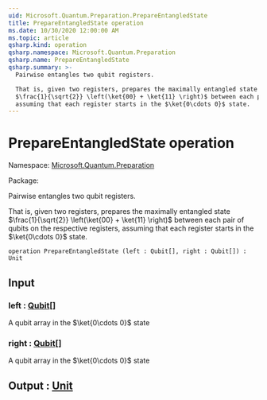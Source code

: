 ```yaml
---
uid: Microsoft.Quantum.Preparation.PrepareEntangledState
title: PrepareEntangledState operation
ms.date: 10/30/2020 12:00:00 AM
ms.topic: article
qsharp.kind: operation
qsharp.namespace: Microsoft.Quantum.Preparation
qsharp.name: PrepareEntangledState
qsharp.summary: >-
  Pairwise entangles two qubit registers.

  That is, given two registers, prepares the maximally entangled state
  $\frac{1}{\sqrt{2}} \left(\ket{00} + \ket{11} \right)$ between each pair of qubits on the respective registers,
  assuming that each register starts in the $\ket{0\cdots 0}$ state.
---
```


# PrepareEntangledState operation

Namespace: [Microsoft.Quantum.Preparation](xref:Microsoft.Quantum.Preparation)

Package: [](https://nuget.org/packages/)


Pairwise entangles two qubit registers.That is, given two registers, prepares the maximally entangled state$\frac{1}{\sqrt{2}} \left(\ket{00} + \ket{11} \right)$ between each pair of qubits on the respective registers,assuming that each register starts in the $\ket{0\cdots 0}$ state.

```qsharp
operation PrepareEntangledState (left : Qubit[], right : Qubit[]) : Unit
```


## Input

### left : [Qubit](xref:microsoft.quantum.lang-ref.qubit)[]

A qubit array in the $\ket{0\cdots 0}$ state


### right : [Qubit](xref:microsoft.quantum.lang-ref.qubit)[]

A qubit array in the $\ket{0\cdots 0}$ state



## Output : [Unit](xref:microsoft.quantum.lang-ref.unit)

